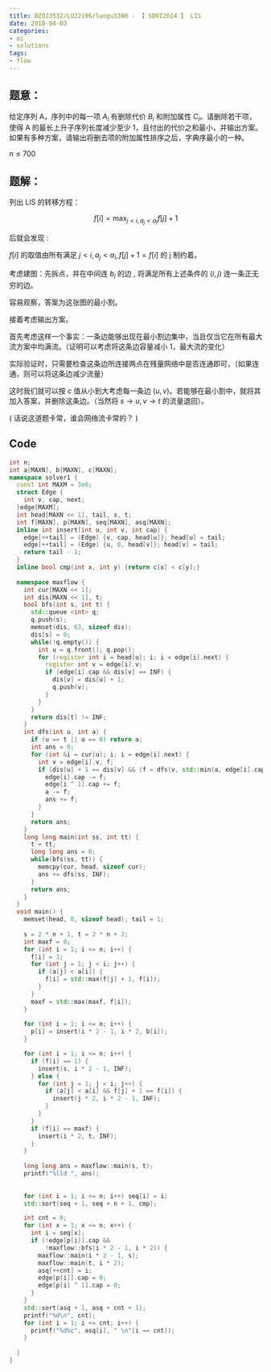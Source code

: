 ```yaml
---
title: BZOJ3532/LOJ2196/luogu3308 - 【 SDOI2014 】 LIS
date: 2018-04-03
categories:
- oi
- solutions
tags:
- flow
---
```


## 题意：

给定序列 A，序列中的每一项 $A_i$ 有删除代价 $B_i$ 和附加属性 $C_i$。请删除若干项，使得 A 的最长上升子序列长度减少至少 1，且付出的代价之和最小，并输出方案。如果有多种方案，请输出将删去项的附加属性排序之后，字典序最小的一种。

$n \leq 700$

<!--- more --->

## 题解：

列出 LIS 的转移方程：

$$f[i] = \max_{j < i, a_j < a_i} f[j] + 1$$

后就会发现 :

$f[i]$ 的取值由所有满足 $j < i, a_j < a_i, f[j] + 1 = f[i]$ 的 j 制约着。

考虑建图：先拆点，并在中间连 $b_i$ 的边 , 将满足所有上述条件的 $(i, j)$ 连一条正无穷的边。

容易观察，答案为这张图的最小割。

接着考虑输出方案。

首先考虑这样一个事实：一条边能够出现在最小割边集中，当且仅当它在所有最大流方案中均满流。（证明可以考虑将这条边容量减小 1，最大流的变化）

实际验证时，只需要检查这条边所连接两点在残量网络中是否连通即可，（如果连通，则可以将这条边减少流量）

这时我们就可以按 $c$ 值从小到大考虑每一条边 $(u, v)$。若能够在最小割中，就将其加入答案，并删除这条边。（当然将 $s \rightarrow u, v \rightarrow t$ 的流量退回）。

( 话说这道题卡常，谁会网络流卡常的？ )

## Code

```cpp
int n;
int a[MAXN], b[MAXN], c[MAXN];
namespace solver1 {
  const int MAXM = 3e6;
  struct Edge {
    int v, cap, next;
  }edge[MAXM];
  int head[MAXN << 1], tail, s, t;
  int f[MAXN], p[MAXN], seq[MAXN], asq[MAXN];
  inline int insert(int u, int v, int cap) {
    edge[++tail] = (Edge) {v, cap, head[u]}; head[u] = tail;
    edge[++tail] = (Edge) {u, 0, head[v]}; head[v] = tail;
    return tail - 1;
  }
  inline bool cmp(int x, int y) {return c[x] < c[y];}
  
  namespace maxflow {
    int cur[MAXN << 1];
    int dis[MAXN << 1], t;
    bool bfs(int s, int t) {
      std::queue <int> q;
      q.push(s);
      memset(dis, 63, sizeof dis);
      dis[s] = 0;
      while(!q.empty()) {
        int u = q.front(); q.pop();
        for (register int i = head[u]; i; i = edge[i].next) {
          register int v = edge[i].v;
          if (edge[i].cap && dis[v] == INF) {
            dis[v] = dis[u] + 1;
            q.push(v);
          }
        }
      }
      return dis[t] != INF;          
    }
    int dfs(int u, int a) {
      if (u == t || a == 0) return a;
      int ans = 0;
      for (int &i = cur[u]; i; i = edge[i].next) {
        int v = edge[i].v, f;
        if (dis[u] + 1 == dis[v] && (f = dfs(v, std::min(a, edge[i].cap))) > 0) {
          edge[i].cap -= f;
          edge[i ^ 1].cap += f;
          a -= f;
          ans += f;
        }
      }
      return ans;
    }
    long long main(int ss, int tt) {
      t = tt;
      long long ans = 0;
      while(bfs(ss, tt)) {
        memcpy(cur, head, sizeof cur);
        ans += dfs(ss, INF);
      }
      return ans;
    }
  }
  void main() {
    memset(head, 0, sizeof head); tail = 1;
    
    s = 2 * n + 1, t = 2 * n + 2;
    int maxf = 0;
    for (int i = 1; i <= n; i++) {
      f[i] = 1;
      for (int j = 1; j < i; j++) {
        if (a[j] < a[i]) {
          f[i] = std::max(f[j] + 1, f[i]);
        }
      }
      maxf = std::max(maxf, f[i]);
    }
    
    for (int i = 1; i <= n; i++) {
      p[i] = insert(i * 2 - 1, i * 2, b[i]);
    }

    for (int i = 1; i <= n; i++) {
      if (f[i] == 1) {
        insert(s, i * 2 - 1, INF);
      } else {
        for (int j = 1; j < i; j++) {
          if (a[j] < a[i] && f[j] + 1 == f[i]) {
            insert(j * 2, i * 2 - 1, INF);
          }
        }
      }
      if (f[i] == maxf) {
        insert(i * 2, t, INF);
      }
    }
    
    long long ans = maxflow::main(s, t);
    printf("%lld ", ans);
    
    
    for (int i = 1; i <= n; i++) seq[i] = i;
    std::sort(seq + 1, seq + n + 1, cmp);

    int cnt = 0;
    for (int x = 1; x <= n; x++) {
      int i = seq[x];
      if (!edge[p[i]].cap &&
          !maxflow::bfs(i * 2 - 1, i * 2)) {
        maxflow::main(i * 2 - 1, s);
        maxflow::main(t, i * 2);
        asq[++cnt] = i;
        edge[p[i]].cap = 0;
        edge[p[i] ^ 1].cap = 0;
      }
    }
    std::sort(asq + 1, asq + cnt + 1);
    printf("%d\n", cnt);
    for (int i = 1; i <= cnt; i++) {
      printf("%d%c", asq[i], " \n"[i == cnt]);
    }
    
  }
}
```
